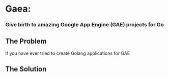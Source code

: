 # Gaea: 
### Give birth to amazing Google App Engine (GAE) projects for Go

## The Problem

If you have ever tried to create Golang applications for GAE

## The Solution